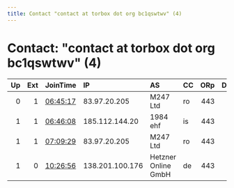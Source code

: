 ```yaml
---
title: Contact "contact at torbox dot org bc1qswtwv" (4)
---
```


# Contact: "contact at torbox dot org bc1qswtwv" (4)

|   Up |   Ext | JoinTime                                                                                            | IP              | AS                  | CC   |   ORp |   Dirp | OS    | Version   | Nickname   |   eFamMembers |
|-----:|------:|:----------------------------------------------------------------------------------------------------|:----------------|:--------------------|:-----|------:|-------:|:------|:----------|:-----------|--------------:|
|    0 |     1 | [06:45:17](https://metrics.torproject.org/rs.html#details/FB47CAF76E0BB48860E1276D6EBB16D7D068C641) | 83.97.20.205    | M247 Ltd            | ro   |   443 |      0 | Linux | 0.4.4.6   | exitbox    |             1 |
|    1 |     1 | [06:46:08](https://metrics.torproject.org/rs.html#details/BEB829496DFA6AEC0DC9D81412A07ABC7500C23C) | 185.112.144.20  | 1984 ehf            | is   |   443 |      0 | Linux | 0.4.4.6   | exitbox2   |             4 |
|    1 |     1 | [07:09:29](https://metrics.torproject.org/rs.html#details/B260363BC09F4793158F066146BBB19A0498FDC8) | 83.97.20.205    | M247 Ltd            | ro   |   443 |      0 | Linux | 0.4.4.6   | exitbox    |             4 |
|    1 |     0 | [10:26:56](https://metrics.torproject.org/rs.html#details/30D6EA3FE0FEAF494C92938D8A2D4A1E7CFACE5F) | 138.201.100.176 | Hetzner Online GmbH | de   |   443 |     80 | Linux | 0.4.4.6   | relaybox2  |             4 |
